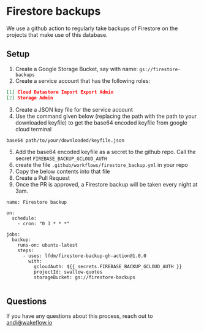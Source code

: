 # Firestore backups

We use a github action to regularly take backups of Firestore on the projects that make use of this database.

## Setup
1. Create a Google Storage Bucket, say with name: `gs://firestore-backups`
2. Create a service account that has the following roles:
```json
[1] Cloud Datastore Import Export Admin
[2] Storage Admin
```
3. Create a JSON key file for the service account
4. Use the command given below (replacing the path with the path to your downloaded keyfile) to get the base64 encoded keyfile from google cloud terminal
```
base64 path/to/your/downloaded/keyfile.json
```
5. Add the base64 encoded keyfile as a secret to the github repo. Call the secret `FIREBASE_BACKUP_GCLOUD_AUTH`
6. create the file `.github/workflows/firestore_backup.yml` in your repo
7. Copy the below contents into that file
8. Create a Pull Request
9. Once the PR is approved, a Firestore backup will be taken every night at 3am.

```
name: Firestore backup

on:
  schedule:
    - cron: "0 3 * * *"

jobs:
  backup:
    runs-on: ubuntu-latest
    steps:
      - uses: lfdm/firestore-backup-gh-action@1.0.0
        with:
          gcloudAuth: ${{ secrets.FIREBASE_BACKUP_GCLOUD_AUTH }}
          projectId: swallow-quotes
          storageBucket: gs://firestore-backups


```

## Questions
If you have any questions about this process, reach out to andi@wakeflow.io

